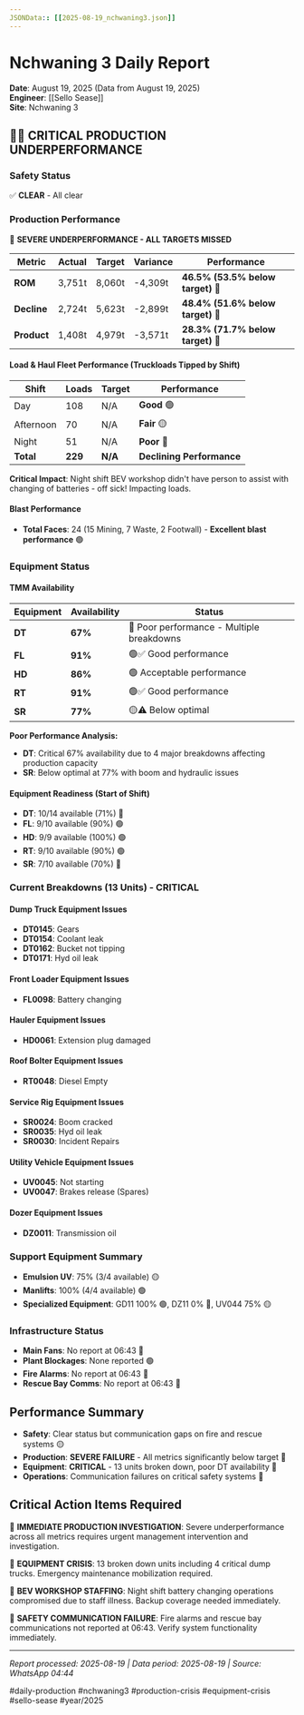 ```yaml
---
JSONData:: [[2025-08-19_nchwaning3.json]]
---
```


# Nchwaning 3 Daily Report
**Date**: August 19, 2025 (Data from August 19, 2025)  
**Engineer**: [[Sello Sease]]  
**Site**: Nchwaning 3  

## 🔴🚨 CRITICAL PRODUCTION UNDERPERFORMANCE

### Safety Status
✅ **CLEAR** - All clear

### Production Performance
🔴 **SEVERE UNDERPERFORMANCE - ALL TARGETS MISSED**

| Metric | Actual | Target | Variance | Performance |
|--------|--------|--------|----------|-------------|
| **ROM** | 3,751t | 8,060t | -4,309t | **46.5% (53.5% below target)** 🔴 |
| **Decline** | 2,724t | 5,623t | -2,899t | **48.4% (51.6% below target)** 🔴 |
| **Product** | 1,408t | 4,979t | -3,571t | **28.3% (71.7% below target)** 🔴 |

#### Load & Haul Fleet Performance (Truckloads Tipped by Shift)
| Shift | Loads | Target | Performance |
|-------|-------|--------|-------------|
| Day | 108 | N/A | **Good** 🟢 |
| Afternoon | 70 | N/A | **Fair** 🟡 |
| Night | 51 | N/A | **Poor** 🔴 |
| **Total** | **229** | **N/A** | **Declining Performance** |

**Critical Impact**: Night shift BEV workshop didn't have person to assist with changing of batteries - off sick! Impacting loads.

#### Blast Performance
- **Total Faces**: 24 (15 Mining, 7 Waste, 2 Footwall) - **Excellent blast performance** 🟢

### Equipment Status

#### TMM Availability
| Equipment | Availability | Status |
|-----------|-------------|---------|
| **DT** | **67%** | 🔴 Poor performance - Multiple breakdowns |
| **FL** | **91%** | 🟢✅ Good performance |
| **HD** | **86%** | 🟢 Acceptable performance |
| **RT** | **91%** | 🟢✅ Good performance |
| **SR** | **77%** | 🟡⚠️ Below optimal |

**Poor Performance Analysis:**
- **DT**: Critical 67% availability due to 4 major breakdowns affecting production capacity
- **SR**: Below optimal at 77% with boom and hydraulic issues

#### Equipment Readiness (Start of Shift)
- **DT**: 10/14 available (71%) 🔴
- **FL**: 9/10 available (90%) 🟢
- **HD**: 9/9 available (100%) 🟢
- **RT**: 9/10 available (90%) 🟢
- **SR**: 7/10 available (70%) 🔴

### Current Breakdowns (13 Units) - CRITICAL

#### Dump Truck Equipment Issues
- **DT0145**: Gears
- **DT0154**: Coolant leak
- **DT0162**: Bucket not tipping
- **DT0171**: Hyd oil leak

#### Front Loader Equipment Issues
- **FL0098**: Battery changing

#### Hauler Equipment Issues
- **HD0061**: Extension plug damaged

#### Roof Bolter Equipment Issues
- **RT0048**: Diesel Empty

#### Service Rig Equipment Issues
- **SR0024**: Boom cracked
- **SR0035**: Hyd oil leak
- **SR0030**: Incident Repairs

#### Utility Vehicle Equipment Issues
- **UV0045**: Not starting
- **UV0047**: Brakes release (Spares)

#### Dozer Equipment Issues
- **DZ0011**: Transmission oil

### Support Equipment Summary
- **Emulsion UV**: 75% (3/4 available) 🟡
- **Manlifts**: 100% (4/4 available) 🟢
- **Specialized Equipment**: GD11 100% 🟢, DZ11 0% 🔴, UV044 75% 🟡

### Infrastructure Status
- **Main Fans**: No report at 06:43 🔴
- **Plant Blockages**: None reported 🟢
- **Fire Alarms**: No report at 06:43 🔴
- **Rescue Bay Comms**: No report at 06:43 🔴

## Performance Summary
- **Safety**: Clear status but communication gaps on fire and rescue systems 🟡
- **Production**: **SEVERE FAILURE** - All metrics significantly below target 🔴
- **Equipment**: **CRITICAL** - 13 units broken down, poor DT availability 🔴
- **Operations**: Communication failures on critical safety systems 🔴

## Critical Action Items Required

🚨 **IMMEDIATE PRODUCTION INVESTIGATION**: Severe underperformance across all metrics requires urgent management intervention and investigation.

🔴 **EQUIPMENT CRISIS**: 13 broken down units including 4 critical dump trucks. Emergency maintenance mobilization required.

🔴 **BEV WORKSHOP STAFFING**: Night shift battery changing operations compromised due to staff illness. Backup coverage needed immediately.

🔴 **SAFETY COMMUNICATION FAILURE**: Fire alarms and rescue bay communications not reported at 06:43. Verify system functionality immediately.

---
*Report processed: 2025-08-19 | Data period: 2025-08-19 | Source: WhatsApp 04:44*

#daily-production #nchwaning3 #production-crisis #equipment-crisis #sello-sease #year/2025